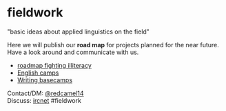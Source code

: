 # fieldwork
"basic ideas about applied linguistics on the field"

Here we will publish our **road map** for projects planned for the near future.    
Have a look around and communicate with us.   

* [roadmap fighting illiteracy](https://github.com/camelinred/fieldwork/wiki/roadmap-fighting-illiteracy)
* [English camps](https://github.com/camelinred/fieldwork/wiki/English-camps)
* [Writing basecamps]()


Contact/DM: [@redcamel14](https://twitter.com/RedCamel14)   
Discuss: [ircnet](https://webchat.ircnet.net) #fieldwork
